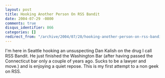 ```yaml
---
layout: post
title: Hooking Another Person On RSS Bandit
date: 2004-07-29 -0800
comments: true
disqus_identifier: 866
categories: []
redirect_from: "/archive/2004/07/28/hooking-another-person-on-rss-bandit.aspx/"
---
```


I'm here in Seattle hooking an unsuspecting Dan Kalish on the drug I
call RSS Bandit. He just finished the Washington Bar (after having
passed the Connecticut bar only a couple of years ago. Sucks to be a
lawyer and move.) and is enjoying a quiet repose. This is my first
attempt to a non geek on RSS.

